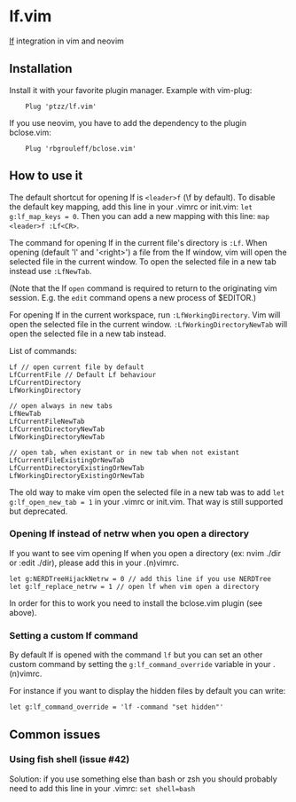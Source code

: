 lf.vim
======

[lf](https://github.com/gokcehan/lf) integration in vim and neovim

Installation
------------

Install it with your favorite plugin manager. Example with vim-plug:

        Plug 'ptzz/lf.vim'

If you use neovim, you have to add the dependency to the plugin bclose.vim:

        Plug 'rbgrouleff/bclose.vim'

How to use it
-------------

The default shortcut for opening lf is `<leader>f` (\f by default).
To disable the default key mapping, add this line in your .vimrc or init.vim: `let g:lf_map_keys = 0`.
Then you can add a new mapping with this line: `map <leader>f :Lf<CR>`.

The command for opening lf in the current file's directory is `:Lf`.
When opening (default 'l' and '\<right\>') a file from the lf window,
vim will open the selected file in the current window. To open the selected
file in a new tab instead use `:LfNewTab`.

(Note that the lf `open` command is required to return to the originating vim session.
E.g. the `edit` command opens a new process of $EDITOR.)

For opening lf in the current workspace, run `:LfWorkingDirectory`.
Vim will open the selected file in the current window.
`:LfWorkingDirectoryNewTab` will open the selected file in a new tab instead.

List of commands:
```
Lf // open current file by default
LfCurrentFile // Default Lf behaviour
LfCurrentDirectory
LfWorkingDirectory

// open always in new tabs
LfNewTab
LfCurrentFileNewTab
LfCurrentDirectoryNewTab
LfWorkingDirectoryNewTab

// open tab, when existant or in new tab when not existant
LfCurrentFileExistingOrNewTab
LfCurrentDirectoryExistingOrNewTab
LfWorkingDirectoryExistingOrNewTab
```

The old way to make vim open the selected file in a new tab was to add
`let g:lf_open_new_tab = 1` in your .vimrc or init.vim. That way is still
supported but deprecated.

### Opening lf instead of netrw when you open a directory
If you want to see vim opening lf when you open a directory (ex: nvim ./dir or :edit ./dir), please add this in your .(n)vimrc.
```
let g:NERDTreeHijackNetrw = 0 // add this line if you use NERDTree
let g:lf_replace_netrw = 1 // open lf when vim open a directory
```

In order for this to work you need to install the bclose.vim plugin (see above).

### Setting a custom lf command
By default lf is opened with the command `lf` but you can set an other custom command by setting the `g:lf_command_override` variable in your .(n)vimrc.

For instance if you want to display the hidden files by default you can write:
```
let g:lf_command_override = 'lf -command "set hidden"'
```

## Common issues

### Using fish shell (issue #42)
Solution: if you use something else than bash or zsh you should probably need to add this line in your .vimrc:
`set shell=bash`
